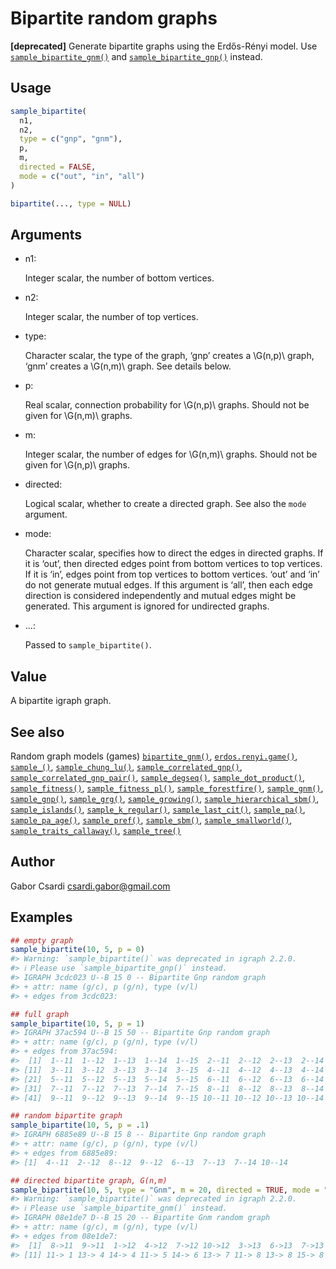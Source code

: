 # Bipartite random graphs

**\[deprecated\]** Generate bipartite graphs using the Erdős-Rényi
model. Use
[`sample_bipartite_gnm()`](https://r.igraph.org/reference/sample_bipartite_gnm.md)
and
[`sample_bipartite_gnp()`](https://r.igraph.org/reference/sample_bipartite_gnm.md)
instead.

## Usage

``` r
sample_bipartite(
  n1,
  n2,
  type = c("gnp", "gnm"),
  p,
  m,
  directed = FALSE,
  mode = c("out", "in", "all")
)

bipartite(..., type = NULL)
```

## Arguments

- n1:

  Integer scalar, the number of bottom vertices.

- n2:

  Integer scalar, the number of top vertices.

- type:

  Character scalar, the type of the graph, ‘gnp’ creates a \\G(n,p)\\
  graph, ‘gnm’ creates a \\G(n,m)\\ graph. See details below.

- p:

  Real scalar, connection probability for \\G(n,p)\\ graphs. Should not
  be given for \\G(n,m)\\ graphs.

- m:

  Integer scalar, the number of edges for \\G(n,m)\\ graphs. Should not
  be given for \\G(n,p)\\ graphs.

- directed:

  Logical scalar, whether to create a directed graph. See also the
  `mode` argument.

- mode:

  Character scalar, specifies how to direct the edges in directed
  graphs. If it is ‘out’, then directed edges point from bottom vertices
  to top vertices. If it is ‘in’, edges point from top vertices to
  bottom vertices. ‘out’ and ‘in’ do not generate mutual edges. If this
  argument is ‘all’, then each edge direction is considered
  independently and mutual edges might be generated. This argument is
  ignored for undirected graphs.

- ...:

  Passed to `sample_bipartite()`.

## Value

A bipartite igraph graph.

## See also

Random graph models (games)
[`bipartite_gnm()`](https://r.igraph.org/reference/sample_bipartite_gnm.md),
[`erdos.renyi.game()`](https://r.igraph.org/reference/erdos.renyi.game.md),
[`sample_()`](https://r.igraph.org/reference/sample_.md),
[`sample_chung_lu()`](https://r.igraph.org/reference/sample_chung_lu.md),
[`sample_correlated_gnp()`](https://r.igraph.org/reference/sample_correlated_gnp.md),
[`sample_correlated_gnp_pair()`](https://r.igraph.org/reference/sample_correlated_gnp_pair.md),
[`sample_degseq()`](https://r.igraph.org/reference/sample_degseq.md),
[`sample_dot_product()`](https://r.igraph.org/reference/sample_dot_product.md),
[`sample_fitness()`](https://r.igraph.org/reference/sample_fitness.md),
[`sample_fitness_pl()`](https://r.igraph.org/reference/sample_fitness_pl.md),
[`sample_forestfire()`](https://r.igraph.org/reference/sample_forestfire.md),
[`sample_gnm()`](https://r.igraph.org/reference/sample_gnm.md),
[`sample_gnp()`](https://r.igraph.org/reference/sample_gnp.md),
[`sample_grg()`](https://r.igraph.org/reference/sample_grg.md),
[`sample_growing()`](https://r.igraph.org/reference/sample_growing.md),
[`sample_hierarchical_sbm()`](https://r.igraph.org/reference/sample_hierarchical_sbm.md),
[`sample_islands()`](https://r.igraph.org/reference/sample_islands.md),
[`sample_k_regular()`](https://r.igraph.org/reference/sample_k_regular.md),
[`sample_last_cit()`](https://r.igraph.org/reference/sample_last_cit.md),
[`sample_pa()`](https://r.igraph.org/reference/sample_pa.md),
[`sample_pa_age()`](https://r.igraph.org/reference/sample_pa_age.md),
[`sample_pref()`](https://r.igraph.org/reference/sample_pref.md),
[`sample_sbm()`](https://r.igraph.org/reference/sample_sbm.md),
[`sample_smallworld()`](https://r.igraph.org/reference/sample_smallworld.md),
[`sample_traits_callaway()`](https://r.igraph.org/reference/sample_traits_callaway.md),
[`sample_tree()`](https://r.igraph.org/reference/sample_tree.md)

## Author

Gabor Csardi <csardi.gabor@gmail.com>

## Examples

``` r
## empty graph
sample_bipartite(10, 5, p = 0)
#> Warning: `sample_bipartite()` was deprecated in igraph 2.2.0.
#> ℹ Please use `sample_bipartite_gnp()` instead.
#> IGRAPH 3cdc023 U--B 15 0 -- Bipartite Gnp random graph
#> + attr: name (g/c), p (g/n), type (v/l)
#> + edges from 3cdc023:

## full graph
sample_bipartite(10, 5, p = 1)
#> IGRAPH 37ac594 U--B 15 50 -- Bipartite Gnp random graph
#> + attr: name (g/c), p (g/n), type (v/l)
#> + edges from 37ac594:
#>  [1]  1--11  1--12  1--13  1--14  1--15  2--11  2--12  2--13  2--14  2--15
#> [11]  3--11  3--12  3--13  3--14  3--15  4--11  4--12  4--13  4--14  4--15
#> [21]  5--11  5--12  5--13  5--14  5--15  6--11  6--12  6--13  6--14  6--15
#> [31]  7--11  7--12  7--13  7--14  7--15  8--11  8--12  8--13  8--14  8--15
#> [41]  9--11  9--12  9--13  9--14  9--15 10--11 10--12 10--13 10--14 10--15

## random bipartite graph
sample_bipartite(10, 5, p = .1)
#> IGRAPH 6885e89 U--B 15 8 -- Bipartite Gnp random graph
#> + attr: name (g/c), p (g/n), type (v/l)
#> + edges from 6885e89:
#> [1]  4--11  2--12  8--12  9--12  6--13  7--13  7--14 10--14

## directed bipartite graph, G(n,m)
sample_bipartite(10, 5, type = "Gnm", m = 20, directed = TRUE, mode = "all")
#> Warning: `sample_bipartite()` was deprecated in igraph 2.2.0.
#> ℹ Please use `sample_bipartite_gnm()` instead.
#> IGRAPH 08e1de7 D--B 15 20 -- Bipartite Gnm random graph
#> + attr: name (g/c), m (g/n), type (v/l)
#> + edges from 08e1de7:
#>  [1]  8->11  9->11  1->12  4->12  7->12 10->12  3->13  6->13  7->13  5->15
#> [11] 11-> 1 13-> 4 14-> 4 11-> 5 14-> 6 13-> 7 11-> 8 13-> 8 15-> 8 14-> 9
```
